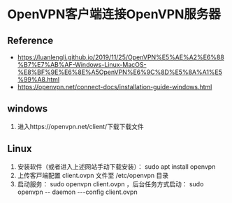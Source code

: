 # OpenVPN客户端连接OpenVPN服务器

## Reference

- https://luanlengli.github.io/2019/11/25/OpenVPN%E5%AE%A2%E6%88%B7%E7%AB%AF-Windows-Linux-MacOS-%E8%BF%9E%E6%8E%A5OpenVPN%E6%9C%8D%E5%8A%A1%E5%99%A8.html
- https://openvpn.net/connect-docs/installation-guide-windows.html

## windows

1. 进入https://openvpn.net/client/下载下载文件



## Linux

1. 安装软件（或者进⼊上述⽹站⼿动下载安装）： sudo apt install openvpn
2. 上传客⼾端配置 client.ovpn ⽂件⾄ /etc/openvpn ⽬录
3. 启动服务： sudo openvpn client.ovpn ，后台任务⽅式启动： sudo openvpn --
daemon ---config client.ovpn